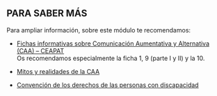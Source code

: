 ## PARA SABER MÁS

Para ampliar información, sobre este módulo te recomendamos:

-   [Fichas informativas sobre Comunicación Aumentativa y Alternativa (CAA) – CEAPAT](http://aulaabierta.arasaac.org/fichas-informativas-comunicacion-aumentativa-alternativa-ceapat)   
Os recomendamos especialmente la ficha 1, 9 (parte I y II) y la 10.

-   [Mitos y realidades de la CAA](http://aulaabierta.arasaac.org/mitos-y-realidades-sobre-la-comunicacion-aumentativa-y-alternativa)  
-   [Convención de los derechos de las personas con discapacidad](https://arasaac.org/materials/es/1508)
